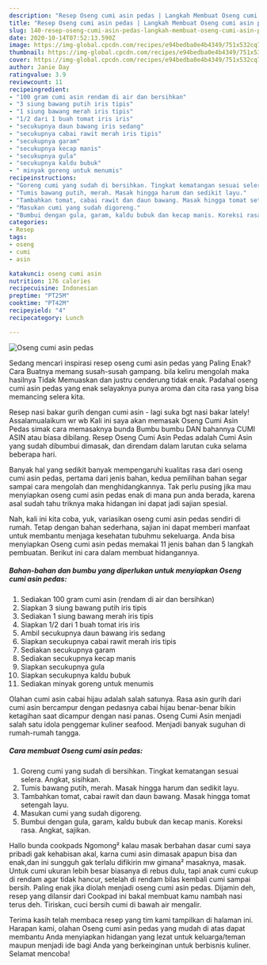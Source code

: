 ```yaml
---
description: "Resep Oseng cumi asin pedas | Langkah Membuat Oseng cumi asin pedas Yang Enak dan Simpel"
title: "Resep Oseng cumi asin pedas | Langkah Membuat Oseng cumi asin pedas Yang Enak dan Simpel"
slug: 140-resep-oseng-cumi-asin-pedas-langkah-membuat-oseng-cumi-asin-pedas-yang-enak-dan-simpel
date: 2020-10-14T07:52:13.590Z
image: https://img-global.cpcdn.com/recipes/e94bedba0e4b4349/751x532cq70/oseng-cumi-asin-pedas-foto-resep-utama.jpg
thumbnail: https://img-global.cpcdn.com/recipes/e94bedba0e4b4349/751x532cq70/oseng-cumi-asin-pedas-foto-resep-utama.jpg
cover: https://img-global.cpcdn.com/recipes/e94bedba0e4b4349/751x532cq70/oseng-cumi-asin-pedas-foto-resep-utama.jpg
author: Janie Day
ratingvalue: 3.9
reviewcount: 11
recipeingredient:
- "100 gram cumi asin rendam di air dan bersihkan"
- "3 siung bawang putih iris tipis"
- "1 siung bawang merah iris tipis"
- "1/2 dari 1 buah tomat iris iris"
- "secukupnya daun bawang iris sedang"
- "secukupnya cabai rawit merah iris tipis"
- "secukupnya garam"
- "secukupnya kecap manis"
- "secukupnya gula"
- "secukupnya kaldu bubuk"
- " minyak goreng untuk menumis"
recipeinstructions:
- "Goreng cumi yang sudah di bersihkan. Tingkat kematangan sesuai selera. Angkat, sisihkan."
- "Tumis bawang putih, merah. Masak hingga harum dan sedikit layu."
- "Tambahkan tomat, cabai rawit dan daun bawang. Masak hingga tomat setengah layu."
- "Masukan cumi yang sudah digoreng."
- "Bumbui dengan gula, garam, kaldu bubuk dan kecap manis. Koreksi rasa. Angkat, sajikan."
categories:
- Resep
tags:
- oseng
- cumi
- asin

katakunci: oseng cumi asin 
nutrition: 176 calories
recipecuisine: Indonesian
preptime: "PT25M"
cooktime: "PT42M"
recipeyield: "4"
recipecategory: Lunch

---
```



![Oseng cumi asin pedas](https://img-global.cpcdn.com/recipes/e94bedba0e4b4349/751x532cq70/oseng-cumi-asin-pedas-foto-resep-utama.jpg)

Sedang mencari inspirasi resep oseng cumi asin pedas yang Paling Enak? Cara Buatnya memang susah-susah gampang. bila keliru mengolah maka hasilnya Tidak Memuaskan dan justru cenderung tidak enak. Padahal oseng cumi asin pedas yang enak selayaknya punya aroma dan cita rasa yang bisa memancing selera kita.

Resep nasi bakar gurih dengan cumi asin - lagi suka bgt nasi bakar lately! Assalamualaikum wr wb Kali ini saya akan memasak Oseng Cumi Asin Pedas simak cara memasaknya bunda Bumbu bumbu DAN bahannya CUMI ASIN atau biasa dibilang. Resep Oseng Cumi Asin Pedas adalah Cumi Asin yang sudah dibumbui dimasak, dan direndam dalam larutan cuka selama beberapa hari.

Banyak hal yang sedikit banyak mempengaruhi kualitas rasa dari oseng cumi asin pedas, pertama dari jenis bahan, kedua pemilihan bahan segar sampai cara mengolah dan menghidangkannya. Tak perlu pusing jika mau menyiapkan oseng cumi asin pedas enak di mana pun anda berada, karena asal sudah tahu triknya maka hidangan ini dapat jadi sajian spesial.


Nah, kali ini kita coba, yuk, variasikan oseng cumi asin pedas sendiri di rumah. Tetap dengan bahan sederhana, sajian ini dapat memberi manfaat untuk membantu menjaga kesehatan tubuhmu sekeluarga. Anda bisa menyiapkan Oseng cumi asin pedas memakai 11 jenis bahan dan 5 langkah pembuatan. Berikut ini cara dalam membuat hidangannya.

<!--inarticleads1-->

##### Bahan-bahan dan bumbu yang diperlukan untuk menyiapkan Oseng cumi asin pedas:

1. Sediakan 100 gram cumi asin (rendam di air dan bersihkan)
1. Siapkan 3 siung bawang putih iris tipis
1. Sediakan 1 siung bawang merah iris tipis
1. Siapkan 1/2 dari 1 buah tomat iris iris
1. Ambil secukupnya daun bawang iris sedang
1. Siapkan secukupnya cabai rawit merah iris tipis
1. Sediakan secukupnya garam
1. Sediakan secukupnya kecap manis
1. Siapkan secukupnya gula
1. Siapkan secukupnya kaldu bubuk
1. Sediakan  minyak goreng untuk menumis


Olahan cumi asin cabai hijau adalah salah satunya. Rasa asin gurih dari cumi asin bercampur dengan pedasnya cabai hijau benar-benar bikin ketagihan saat dicampur dengan nasi panas. Oseng Cumi Asin menjadi salah satu idola penggemar kuliner seafood. Menjadi banyak suguhan di rumah-rumah tangga. 

<!--inarticleads2-->

##### Cara membuat Oseng cumi asin pedas:

1. Goreng cumi yang sudah di bersihkan. Tingkat kematangan sesuai selera. Angkat, sisihkan.
1. Tumis bawang putih, merah. Masak hingga harum dan sedikit layu.
1. Tambahkan tomat, cabai rawit dan daun bawang. Masak hingga tomat setengah layu.
1. Masukan cumi yang sudah digoreng.
1. Bumbui dengan gula, garam, kaldu bubuk dan kecap manis. Koreksi rasa. Angkat, sajikan.


Hallo bunda cookpads Ngomong² kalau masak berbahan dasar cumi saya pribadi gak kehabisan akal, karna cumi asin dimasak apapun bisa dan enak,dan ini sungguh gak terlalu difikirin mw gimana² masaknya, masak. Untuk cumi ukuran lebih besar biasanya di rebus dulu, tapi anak cumi cukup di rendam agar tidak hancur, setelah di rendam bilas kembali cumi sampai bersih. Paling enak jika diolah menjadi oseng cumi asin pedas. Dijamin deh, resep yang dilansir dari Cookpad ini bakal membuat kamu nambah nasi terus deh. Tiriskan, cuci bersih cumi di bawah air mengalir. 

Terima kasih telah membaca resep yang tim kami tampilkan di halaman ini. Harapan kami, olahan Oseng cumi asin pedas yang mudah di atas dapat membantu Anda menyiapkan hidangan yang lezat untuk keluarga/teman maupun menjadi ide bagi Anda yang berkeinginan untuk berbisnis kuliner. Selamat mencoba!
